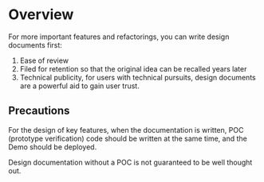 # Overview

For more important features and refactorings, you can write design documents first:

1. Ease of review
2. Filed for retention so that the original idea can be recalled years later
3. Technical publicity, for users with technical pursuits, design documents are a powerful aid to gain user trust.

## Precautions

For the design of key features, when the documentation is written, POC (prototype verification) code should be written at the same time, and the Demo should be deployed.

Design documentation without a POC is not guaranteed to be well thought out.

